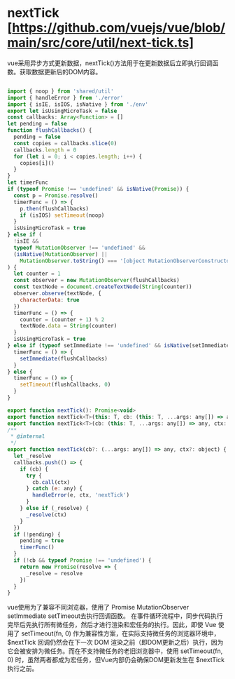# nextTick [https://github.com/vuejs/vue/blob/main/src/core/util/next-tick.ts]
vue采用异步方式更新数据，nextTick()方法用于在更新数据后立即执行回调函数。获取数据更新后的DOM内容。
```javascript

import { noop } from 'shared/util'
import { handleError } from './error'
import { isIE, isIOS, isNative } from './env'
export let isUsingMicroTask = false
const callbacks: Array<Function> = []
let pending = false
function flushCallbacks() {
  pending = false
  const copies = callbacks.slice(0)
  callbacks.length = 0
  for (let i = 0; i < copies.length; i++) {
    copies[i]()
  }
}
let timerFunc
if (typeof Promise !== 'undefined' && isNative(Promise)) {
  const p = Promise.resolve()
  timerFunc = () => {
    p.then(flushCallbacks)
    if (isIOS) setTimeout(noop)
  }
  isUsingMicroTask = true
} else if (
  !isIE &&
  typeof MutationObserver !== 'undefined' &&
  (isNative(MutationObserver) ||
    MutationObserver.toString() === '[object MutationObserverConstructor]')
) {
  let counter = 1
  const observer = new MutationObserver(flushCallbacks)
  const textNode = document.createTextNode(String(counter))
  observer.observe(textNode, {
    characterData: true
  })
  timerFunc = () => {
    counter = (counter + 1) % 2
    textNode.data = String(counter)
  }
  isUsingMicroTask = true
} else if (typeof setImmediate !== 'undefined' && isNative(setImmediate)) {
  timerFunc = () => {
    setImmediate(flushCallbacks)
  }
} else {
  timerFunc = () => {
    setTimeout(flushCallbacks, 0)
  }
}

export function nextTick(): Promise<void>
export function nextTick<T>(this: T, cb: (this: T, ...args: any[]) => any): void
export function nextTick<T>(cb: (this: T, ...args: any[]) => any, ctx: T): void
/**
 * @internal
 */
export function nextTick(cb?: (...args: any[]) => any, ctx?: object) {
  let _resolve
  callbacks.push(() => {
    if (cb) {
      try {
        cb.call(ctx)
      } catch (e: any) {
        handleError(e, ctx, 'nextTick')
      }
    } else if (_resolve) {
      _resolve(ctx)
    }
  })
  if (!pending) {
    pending = true
    timerFunc()
  }
  if (!cb && typeof Promise !== 'undefined') {
    return new Promise(resolve => {
      _resolve = resolve
    })
  }
}
```
vue使用为了兼容不同浏览器，使用了 Promise MutationObserver setImmediate setTimeout去执行回调函数。
在事件循环流程中，同步代码执行完毕后先执行所有微任务，然后才进行渲染和宏任务的执行。因此，即使 Vue 使用了 setTimeout(fn, 0) 作为兼容性方案，在实际支持微任务的浏览器环境中，$nextTick 回调仍然会在下一次 DOM 渲染之前（即DOM更新之后）执行，因为它会被安排为微任务。而在不支持微任务的老旧浏览器中，使用 setTimeout(fn, 0) 时，虽然两者都成为宏任务，但Vue内部仍会确保DOM更新发生在 $nextTick 执行之前。